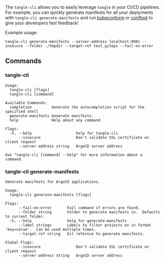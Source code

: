 The `tangle-cli` allows you to easily leverage `tangle` in your CI/CD pipelines.  For example, you can quickly generate manifests for all your deplyments with `tangle-cli generate-manifests` and run [kubeconform](https://github.com/yannh/kubeconform) or [conftest](https://www.conftest.dev/) to give your developers fast feedback!

Example usage:
```shell
tangle-cli generate-manifests --server-address localhost:8081 --insecure --folder ./tmpdir --target-ref test_gitops --fail-on-error
```

## Commands

### tangle-cli
```
Usage:
  tangle-cli [flags]
  tangle-cli [command]

Available Commands:
  completion         Generate the autocompletion script for the specified shell
  generate-manifests Generate manifests.
  help               Help about any command

Flags:
  -h, --help                    help for tangle-cli
      --insecure                Don't validate SSL certificate on client request
      --server-address string   ArgoCD server address

Use "tangle-cli [command] --help" for more information about a command.
```

### tangle-cli generate-manifests
```
Generate manifests for ArgoCD applications.

Usage:
  tangle-cli generate-manifests [flags]

Flags:
      --fail-on-error       Fail command if errors are found.
      --folder string       Folder to generate manifests in.  Defaults to current folder.
  -h, --help                help for generate-manifests
      --label strings       Labels to filter projects on in format 'key=value'.  Can be used multiple times.
      --target-ref string   Git refernce to generate manifests.

Global Flags:
      --insecure                Don't validate SSL certificate on client request
      --server-address string   ArgoCD server address
```
